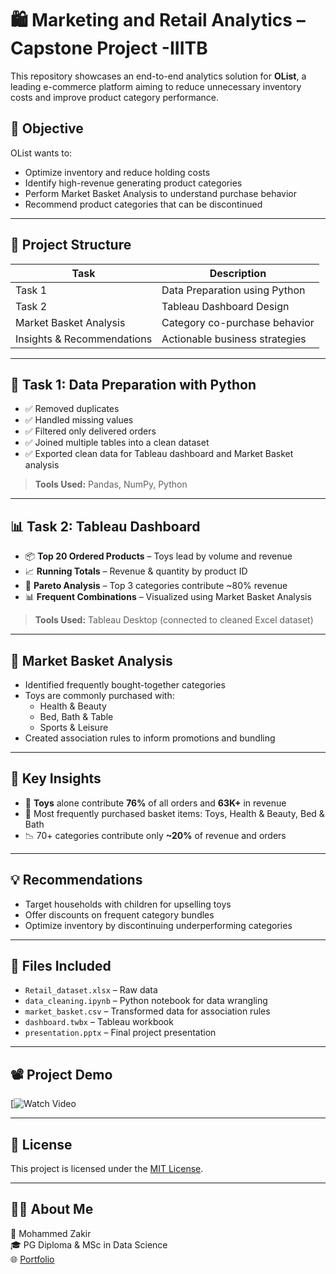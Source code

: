 
# 🛍️ Marketing and Retail Analytics – Capstone Project -IIITB

This repository showcases an end-to-end analytics solution for **OList**, a leading e-commerce platform aiming to reduce unnecessary inventory costs and improve product category performance.

## 📌 Objective

OList wants to:

- Optimize inventory and reduce holding costs
- Identify high-revenue generating product categories
- Perform Market Basket Analysis to understand purchase behavior
- Recommend product categories that can be discontinued

---

## 📂 Project Structure

| Task | Description |
|------|-------------|
| Task 1 | Data Preparation using Python |
| Task 2 | Tableau Dashboard Design |
| Market Basket Analysis | Category co-purchase behavior |
| Insights & Recommendations | Actionable business strategies |

---

## 🧹 Task 1: Data Preparation with Python

- ✅ Removed duplicates
- ✅ Handled missing values
- ✅ Filtered only delivered orders
- ✅ Joined multiple tables into a clean dataset
- ✅ Exported clean data for Tableau dashboard and Market Basket analysis

> **Tools Used:** Pandas, NumPy, Python

---

## 📊 Task 2: Tableau Dashboard

- 📦 **Top 20 Ordered Products** – Toys lead by volume and revenue
- 📈 **Running Totals** – Revenue & quantity by product ID
- 🧮 **Pareto Analysis** – Top 3 categories contribute ~80% revenue
- 📊 **Frequent Combinations** – Visualized using Market Basket Analysis

> **Tools Used:** Tableau Desktop (connected to cleaned Excel dataset)

---

## 🧠 Market Basket Analysis

- Identified frequently bought-together categories
- Toys are commonly purchased with:
  - Health & Beauty
  - Bed, Bath & Table
  - Sports & Leisure
- Created association rules to inform promotions and bundling

---

## 📌 Key Insights

- 🧸 **Toys** alone contribute **76%** of all orders and **63K+** in revenue
- 🛒 Most frequently purchased basket items: Toys, Health & Beauty, Bed & Bath
- 📉 70+ categories contribute only **~20%** of revenue and orders

---

## 💡 Recommendations

- Target households with children for upselling toys
- Offer discounts on frequent category bundles
- Optimize inventory by discontinuing underperforming categories

---


## 📎 Files Included

- `Retail_dataset.xlsx` – Raw data
- `data_cleaning.ipynb` – Python notebook for data wrangling
- `market_basket.csv` – Transformed data for association rules
- `dashboard.twbx` – Tableau workbook
- `presentation.pptx` – Final project presentation

---

## 📽️ Project Demo

[![Watch Video](https://youtu.be/slaSsgRFedk)

---

## 📄 License

This project is licensed under the [MIT License](LICENSE).

---

## 🙋‍♂️ About Me

👤 Mohammed Zakir  
🎓 PG Diploma & MSc in Data Science  
🌐 [Portfolio](https://zakir8992.github.io/Mohammed_zakir_portfolio/) 

